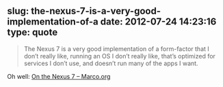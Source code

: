 slug: the-nexus-7-is-a-very-good-implementation-of-a
date: 2012-07-24 14:23:16
type: quote
---

> The Nexus 7 is a very good implementation of a form-factor that I don’t really like, running an OS I don’t really like, that’s optimized for services I don’t use, and doesn’t run many of the apps I want.

Oh well: [On the Nexus 7 – Marco.org](http://www.marco.org/2012/07/23/on-the-nexus-7)
